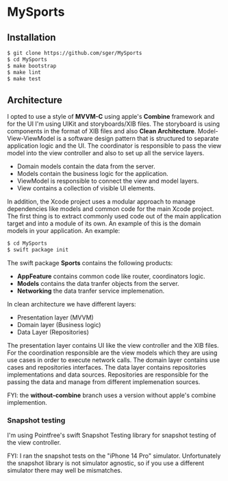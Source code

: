 # MySports

## Installation

```sh
$ git clone https://github.com/sger/MySports
$ cd MySports
$ make bootstrap
$ make lint
$ make test
```

## Architecture

I opted to use a style of **MVVM-C** using apple's **Combine** framework and for the UI I'm using UIKit and storyboards/XIB files. The storyboard is using components in the format of XIB files and also **Clean Architecture**. Model-View-ViewModel is a software design pattern that is structured to separate application logic and the UI. The coordinator is responsible to pass the view model into the view controller and also to set up all the service layers.

- Domain models contain the data from the server.
- Models contain the business logic for the application.
- ViewModel is responsible to connect the view and model layers.
- View contains a collection of visible UI elements.

In addition, the Xcode project uses a modular approach to manage dependencies like models and common code for the main Xcode project. The first thing is to extract commonly used code out of the main application target and into a module of its own. An example of this is the domain models in your application. An example:

```sh
$ cd MySports
$ swift package init
```

The swift package **Sports** contains the following products:

- **AppFeature** contains common code like router, coordinators logic.
- **Models** contains the data tranfer objects from the server.
- **Networking** the data tranfer service implemenation.

In clean architecture we have different layers:

- Presentation layer (MVVM)
- Domain layer (Business logic)
- Data Layer (Repositories)

The presentation layer contains UI like the view controller and the XIB files. For the coordination responsible are the view models which they are using use cases in order to execute network calls. The domain layer contains use cases and repositories interfaces. The data layer contains repositories implementations and data sources. Repositories are responsible for the passing the data and manage from different implemenation sources.

FYI: the **without-combine** branch uses a version without apple's combine implemention.

### Snapshot testing

I'm using Pointfree's swift Snapshot Testing library for snapshot testing of the view controller. 

FYI: I ran the snapshot tests on the "iPhone 14 Pro" simulator. Unfortunately the snapshot library is not simulator agnostic, so if you use a different simulator there may well be mismatches.
